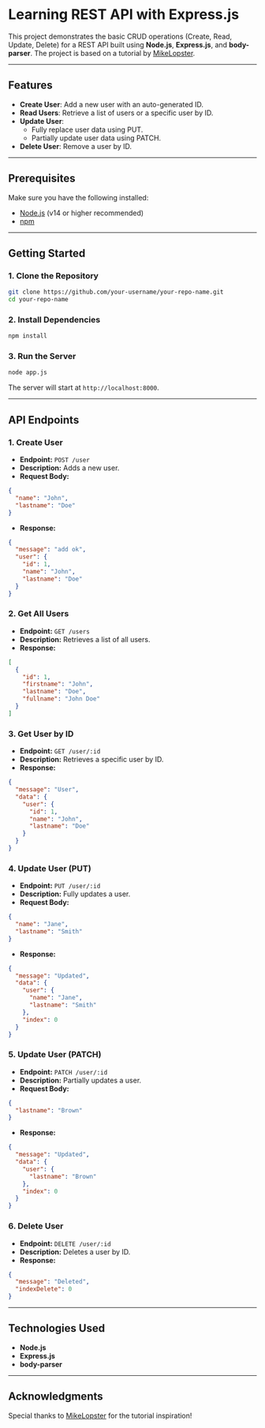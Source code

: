 # Learning REST API with Express.js

This project demonstrates the basic CRUD operations (Create, Read, Update, Delete) for a REST API built using **Node.js**, **Express.js**, and **body-parser**. The project is based on a tutorial by [MikeLopster](https://www.youtube.com/@MikeLopster).

---

## Features

- **Create User**: Add a new user with an auto-generated ID.
- **Read Users**: Retrieve a list of users or a specific user by ID.
- **Update User**:
  - Fully replace user data using PUT.
  - Partially update user data using PATCH.
- **Delete User**: Remove a user by ID.

---

## Prerequisites

Make sure you have the following installed:

- [Node.js](https://nodejs.org/) (v14 or higher recommended)
- [npm](https://www.npmjs.com/)

---

## Getting Started

### 1. Clone the Repository

```bash
git clone https://github.com/your-username/your-repo-name.git
cd your-repo-name
```

### 2. Install Dependencies

```bash
npm install
```

### 3. Run the Server

```bash
node app.js
```

The server will start at `http://localhost:8000`.

---

## API Endpoints

### **1. Create User**

- **Endpoint:** `POST /user`
- **Description:** Adds a new user.
- **Request Body:**

```json
{
  "name": "John",
  "lastname": "Doe"
}
```

- **Response:**

```json
{
  "message": "add ok",
  "user": {
    "id": 1,
    "name": "John",
    "lastname": "Doe"
  }
}
```

### **2. Get All Users**

- **Endpoint:** `GET /users`
- **Description:** Retrieves a list of all users.
- **Response:**

```json
[
  {
    "id": 1,
    "firstname": "John",
    "lastname": "Doe",
    "fullname": "John Doe"
  }
]
```

### **3. Get User by ID**

- **Endpoint:** `GET /user/:id`
- **Description:** Retrieves a specific user by ID.
- **Response:**

```json
{
  "message": "User",
  "data": {
    "user": {
      "id": 1,
      "name": "John",
      "lastname": "Doe"
    }
  }
}
```

### **4. Update User (PUT)**

- **Endpoint:** `PUT /user/:id`
- **Description:** Fully updates a user.
- **Request Body:**

```json
{
  "name": "Jane",
  "lastname": "Smith"
}
```

- **Response:**

```json
{
  "message": "Updated",
  "data": {
    "user": {
      "name": "Jane",
      "lastname": "Smith"
    },
    "index": 0
  }
}
```

### **5. Update User (PATCH)**

- **Endpoint:** `PATCH /user/:id`
- **Description:** Partially updates a user.
- **Request Body:**

```json
{
  "lastname": "Brown"
}
```

- **Response:**

```json
{
  "message": "Updated",
  "data": {
    "user": {
      "lastname": "Brown"
    },
    "index": 0
  }
}
```

### **6. Delete User**

- **Endpoint:** `DELETE /user/:id`
- **Description:** Deletes a user by ID.
- **Response:**

```json
{
  "message": "Deleted",
  "indexDelete": 0
}
```

---

## Technologies Used

- **Node.js**
- **Express.js**
- **body-parser**

---

## Acknowledgments

Special thanks to [MikeLopster](https://www.youtube.com/@MikeLopster) for the tutorial inspiration!

